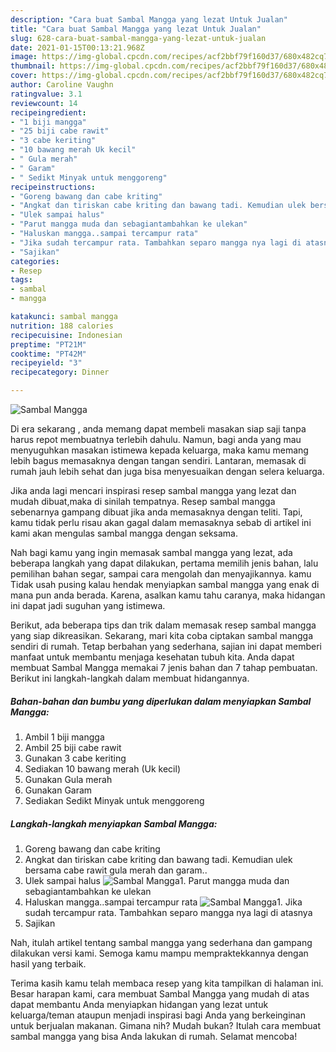 ```yaml
---
description: "Cara buat Sambal Mangga yang lezat Untuk Jualan"
title: "Cara buat Sambal Mangga yang lezat Untuk Jualan"
slug: 628-cara-buat-sambal-mangga-yang-lezat-untuk-jualan
date: 2021-01-15T00:13:21.968Z
image: https://img-global.cpcdn.com/recipes/acf2bbf79f160d37/680x482cq70/sambal-mangga-foto-resep-utama.jpg
thumbnail: https://img-global.cpcdn.com/recipes/acf2bbf79f160d37/680x482cq70/sambal-mangga-foto-resep-utama.jpg
cover: https://img-global.cpcdn.com/recipes/acf2bbf79f160d37/680x482cq70/sambal-mangga-foto-resep-utama.jpg
author: Caroline Vaughn
ratingvalue: 3.1
reviewcount: 14
recipeingredient:
- "1 biji mangga"
- "25 biji cabe rawit"
- "3 cabe keriting"
- "10 bawang merah Uk kecil"
- " Gula merah"
- " Garam"
- " Sedikt Minyak untuk menggoreng"
recipeinstructions:
- "Goreng bawang dan cabe kriting"
- "Angkat dan tiriskan cabe kriting dan bawang tadi. Kemudian ulek bersama cabe rawit gula merah dan garam.."
- "Ulek sampai halus"
- "Parut mangga muda dan sebagiantambahkan ke ulekan"
- "Haluskan mangga..sampai tercampur rata"
- "Jika sudah tercampur rata. Tambahkan separo mangga nya lagi di atasnya"
- "Sajikan"
categories:
- Resep
tags:
- sambal
- mangga

katakunci: sambal mangga 
nutrition: 188 calories
recipecuisine: Indonesian
preptime: "PT21M"
cooktime: "PT42M"
recipeyield: "3"
recipecategory: Dinner

---
```



![Sambal Mangga](https://img-global.cpcdn.com/recipes/acf2bbf79f160d37/680x482cq70/sambal-mangga-foto-resep-utama.jpg)

Di era  sekarang , anda memang dapat membeli masakan siap saji tanpa harus repot membuatnya terlebih dahulu. Namun, bagi anda yang mau menyuguhkan masakan istimewa kepada keluarga, maka kamu memang lebih bagus memasaknya dengan tangan sendiri. Lantaran, memasak di rumah jauh lebih sehat dan juga bisa menyesuaikan dengan selera keluarga.

Jika anda lagi mencari inspirasi resep sambal mangga yang lezat dan mudah dibuat,maka di sinilah tempatnya. Resep sambal mangga  sebenarnya gampang dibuat jika anda memasaknya dengan teliti. Tapi, kamu tidak perlu risau akan gagal dalam memasaknya 
sebab di artikel ini kami akan mengulas sambal mangga dengan seksama.  



Nah bagi kamu yang ingin memasak sambal mangga yang lezat, ada beberapa langkah yang dapat dilakukan, pertama memilih jenis bahan, lalu pemilihan bahan segar, sampai cara mengolah dan menyajikannya. kamu Tidak usah pusing kalau hendak menyiapkan sambal mangga yang enak di mana pun anda berada. Karena, asalkan kamu  tahu caranya, maka hidangan ini dapat jadi suguhan yang istimewa.

Berikut, ada beberapa tips dan trik dalam memasak resep sambal mangga yang siap dikreasikan. Sekarang, mari kita coba ciptakan sambal mangga sendiri di rumah. Tetap berbahan yang sederhana, sajian ini dapat memberi manfaat untuk membantu menjaga kesehatan tubuh kita. Anda dapat membuat Sambal Mangga memakai 7 jenis bahan dan 7 tahap pembuatan. Berikut ini langkah-langkah dalam membuat hidangannya.

<!--inarticleads1-->

##### Bahan-bahan dan bumbu yang diperlukan dalam menyiapkan Sambal Mangga:

1. Ambil 1 biji mangga
1. Ambil 25 biji cabe rawit
1. Gunakan 3 cabe keriting
1. Sediakan 10 bawang merah (Uk kecil)
1. Gunakan  Gula merah
1. Gunakan  Garam
1. Sediakan  Sedikt Minyak untuk menggoreng




<!--inarticleads2-->

##### Langkah-langkah menyiapkan Sambal Mangga:

1. Goreng bawang dan cabe kriting
1. Angkat dan tiriskan cabe kriting dan bawang tadi. Kemudian ulek bersama cabe rawit gula merah dan garam..
1. Ulek sampai halus
<img src="//assets-global.cpcdn.com/assets/icons/button_play-2c75c40dde080a61004c1f40b05d8f140eaff45d7e9e6481dc71c63d2e7c4909.png" alt="Sambal Mangga">1. Parut mangga muda dan sebagiantambahkan ke ulekan
1. Haluskan mangga..sampai tercampur rata
<img src="//assets-global.cpcdn.com/assets/icons/button_play-2c75c40dde080a61004c1f40b05d8f140eaff45d7e9e6481dc71c63d2e7c4909.png" alt="Sambal Mangga">1. Jika sudah tercampur rata. Tambahkan separo mangga nya lagi di atasnya
1. Sajikan




Nah, itulah artikel tentang  sambal mangga  yang sederhana dan gampang dilakukan versi kami. Semoga kamu mampu mempraktekkannya dengan hasil yang terbaik. 

Terima kasih kamu telah membaca resep yang kita tampilkan di halaman ini. Besar harapan kami, cara membuat  Sambal Mangga yang mudah di atas dapat membantu Anda menyiapkan hidangan yang lezat untuk keluarga/teman ataupun menjadi inspirasi bagi Anda yang berkeinginan untuk berjualan makanan. Gimana nih? Mudah bukan? Itulah cara membuat sambal mangga yang bisa Anda lakukan di rumah. Selamat mencoba!

